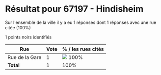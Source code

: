 # Résultat pour 67197 - Hindisheim

Sur l'ensemble de la ville il y a eu 1 réponses dont 1 réponses avec une rue citée (100%)

1 points noirs identifiés

| Rue | Vote | % / les rues cités|
|-----|------|-------------------|
| Rue de la Gare | 1 | <img src="../../img/bar_100.gif" />&nbsp;100%|
| **Total** | 1 | 100%|
